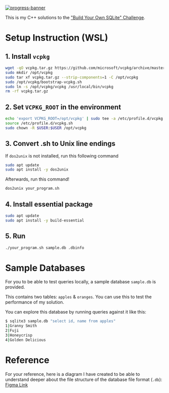 [![progress-banner](https://backend.codecrafters.io/progress/sqlite/b5df31dd-03cf-4a85-9ba3-9676008586bd)](https://app.codecrafters.io/users/kenpegrasio?r=2qF)

This is my C++ solutions to the
["Build Your Own SQLite" Challenge](https://codecrafters.io/challenges/sqlite).

# Setup Instruction (WSL)

## 1. Install `vcpkg`

```bash
wget -qO vcpkg.tar.gz https://github.com/microsoft/vcpkg/archive/master.tar.gz
sudo mkdir /opt/vcpkg
sudo tar xf vcpkg.tar.gz --strip-components=1 -C /opt/vcpkg
sudo /opt/vcpkg/bootstrap-vcpkg.sh
sudo ln -s /opt/vcpkg/vcpkg /usr/local/bin/vcpkg
rm -rf vcpkg.tar.gz
```

## 2. Set `VCPKG_ROOT` in the environment

```bash
echo 'export VCPKG_ROOT=/opt/vcpkg' | sudo tee -a /etc/profile.d/vcpkg.sh
source /etc/profile.d/vcpkg.sh
sudo chown -R $USER:$USER /opt/vcpkg
```

## 3. Convert .sh to Unix line endings

If `dos2unix` is not installed, run this following command

```bash
sudo apt update
sudo apt install -y dos2unix
```

Afterwards, run this command!

```bash
dos2unix your_program.sh
```

## 4. Install essential package

```bash
sudo apt update
sudo apt install -y build-essential
```

## 5. Run

```bash
./your_program.sh sample.db .dbinfo
```

# Sample Databases

For you to be able to test queries locally, a sample database `sample.db` is provided.

This contains two tables: `apples` & `oranges`. You can use this to test the performance of my solution.

You can explore this database by running queries against it like this:

```sh
$ sqlite3 sample.db "select id, name from apples"
1|Granny Smith
2|Fuji
3|Honeycrisp
4|Golden Delicious
```

# Reference

For your reference, here is a diagram I have created to be able to understand deeper about the file structure of the database file format (`.db`): [Figma Link](https://www.figma.com/design/kkQyrF3yz3h0QJoG6EV2np/SQLite-File-Structure)
